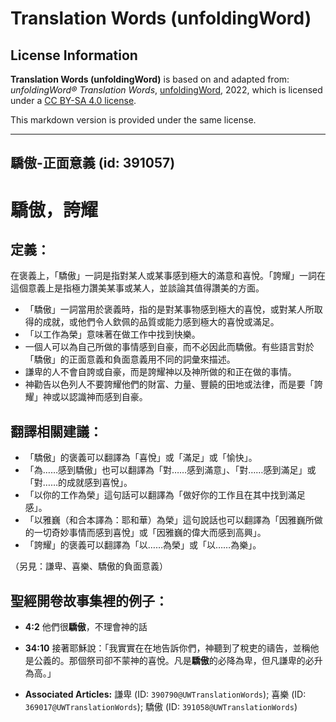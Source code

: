 # Translation Words (unfoldingWord)

## License Information

**Translation Words (unfoldingWord)** is based on and adapted from: _unfoldingWord® Translation Words_, [unfoldingWord](https://unfoldingword.org/utw), 2022, which is licensed under a [CC BY-SA 4.0 license](https://creativecommons.org/licenses/by-sa/4.0/legalcode.en).

This markdown version is provided under the same license.



--------------------------------

## 驕傲-正面意義 (id: 391057)

驕傲，誇耀
=====

定義：
---

在褒義上，「驕傲」一詞是指對某人或某事感到極大的滿意和喜悅。「誇耀」一詞在這個意義上是指極力讚美某事或某人，並談論其值得讚美的方面。

* 「驕傲」一詞當用於褒義時，指的是對某事物感到極大的喜悅，或對某人所取得的成就，或他們令人欽佩的品質或能力感到極大的喜悅或滿足。
* 「以工作為榮」意味著在做工作中找到快樂。
* 一個人可以為自己所做的事情感到自豪，而不必因此而驕傲。有些語言對於「驕傲」的正面意義和負面意義用不同的詞彙來描述。
* 謙卑的人不會自誇或自豪，而是誇耀神以及神所做的和正在做的事情。
* 神勸告以色列人不要誇耀他們的財富、力量、豐饒的田地或法律，而是要「誇耀」神或以認識神而感到自豪。

翻譯相關建議：
-------

* 「驕傲」的褒義可以翻譯為「喜悅」或「滿足」或「愉快」。
* 「為……感到驕傲」也可以翻譯為「對……感到滿意」、「對……感到滿足」或「對……的成就感到喜悅」。
* 「以你的工作為榮」這句話可以翻譯為「做好你的工作且在其中找到滿足感」。
* 「以雅巍（和合本譯為：耶和華）為榮」這句說話也可以翻譯為「因雅巍所做的一切奇妙事情而感到喜悅」或「因雅巍的偉大而感到高興」。
* 「誇耀」的褒義可以翻譯為「以……為榮」或「以……為樂」。

（另見：謙卑、喜樂、驕傲的負面意義）

聖經開卷故事集裡的例子：
------------

* **4:2** 他們很**驕傲**，不理會神的話
* **34:10** 接著耶穌說：「我實實在在地告訴你們，神聽到了稅吏的禱告，並稱他是公義的。那個祭司卻不蒙神的喜悅。凡是**驕傲**的必降為卑，但凡謙卑的必升為高。」

* **Associated Articles:** 謙卑 (ID: `390790@UWTranslationWords`); 喜樂 (ID: `369017@UWTranslationWords`); 驕傲 (ID: `391058@UWTranslationWords`)

